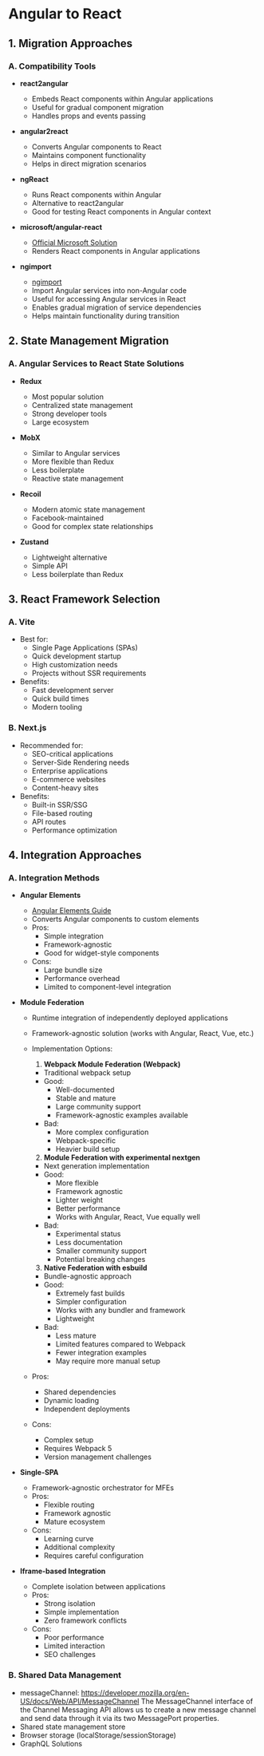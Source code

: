 # Angular to React

## 1. Migration Approaches

### A. Compatibility Tools
- **react2angular**
  - Embeds React components within Angular applications
  - Useful for gradual component migration
  - Handles props and events passing

- **angular2react**
  - Converts Angular components to React
  - Maintains component functionality
  - Helps in direct migration scenarios

- **ngReact**
  - Runs React components within Angular
  - Alternative to react2angular
  - Good for testing React components in Angular context

- **microsoft/angular-react**
  - [Official Microsoft Solution](https://github.com/microsoft/angular-react)
  - Renders React components in Angular applications

- **ngimport**
  - [ngimport](https://github.com/bcherny/ngimport)
  - Import Angular services into non-Angular code
  - Useful for accessing Angular services in React
  - Enables gradual migration of service dependencies
  - Helps maintain functionality during transition

## 2. State Management Migration

### A. Angular Services to React State Solutions
- **Redux**
  - Most popular solution
  - Centralized state management
  - Strong developer tools
  - Large ecosystem
  
- **MobX**
  - Similar to Angular services
  - More flexible than Redux
  - Less boilerplate
  - Reactive state management

- **Recoil**
  - Modern atomic state management
  - Facebook-maintained
  - Good for complex state relationships
  
- **Zustand**
  - Lightweight alternative
  - Simple API
  - Less boilerplate than Redux

## 3. React Framework Selection

### A. Vite
- Best for:
  - Single Page Applications (SPAs)
  - Quick development startup
  - High customization needs
  - Projects without SSR requirements
- Benefits:
  - Fast development server
  - Quick build times
  - Modern tooling

### B. Next.js
- Recommended for:
  - SEO-critical applications
  - Server-Side Rendering needs
  - Enterprise applications
  - E-commerce websites
  - Content-heavy sites
- Benefits:
  - Built-in SSR/SSG
  - File-based routing
  - API routes
  - Performance optimization

## 4. Integration Approaches

### A. Integration Methods
- **Angular Elements**
    - [Angular Elements Guide](https://angular.dev/guide/elements)
    - Converts Angular components to custom elements
    - Pros:
      - Simple integration
      - Framework-agnostic
      - Good for widget-style components
    - Cons:
      - Large bundle size
      - Performance overhead
      - Limited to component-level integration

- **Module Federation**
    - Runtime integration of independently deployed applications
    - Framework-agnostic solution (works with Angular, React, Vue, etc.)
    - Implementation Options:
      1. **Webpack Module Federation (Webpack)**
        - Traditional webpack setup
        - Good:
          - Well-documented
          - Stable and mature
          - Large community support
          - Framework-agnostic examples available
        - Bad:
          - More complex configuration
          - Webpack-specific
          - Heavier build setup

      2. **Module Federation with experimental nextgen**
        - Next generation implementation
        - Good:
          - More flexible
          - Framework agnostic
          - Lighter weight
          - Better performance
          - Works with Angular, React, Vue equally well
        - Bad:
          - Experimental status
          - Less documentation
          - Smaller community support
          - Potential breaking changes

      3. **Native Federation with esbuild**
        - Bundle-agnostic approach
        - Good:
          - Extremely fast builds
          - Simpler configuration
          - Works with any bundler and framework
          - Lightweight
        - Bad:
          - Less mature
          - Limited features compared to Webpack
          - Fewer integration examples
          - May require more manual setup
    - Pros:
      - Shared dependencies
      - Dynamic loading
      - Independent deployments
    - Cons:
      - Complex setup
      - Requires Webpack 5
      - Version management challenges

- **Single-SPA**
    - Framework-agnostic orchestrator for MFEs
    - Pros:
      - Flexible routing
      - Framework agnostic
      - Mature ecosystem
    - Cons:
      - Learning curve
      - Additional complexity
      - Requires careful configuration

- **Iframe-based Integration**
    - Complete isolation between applications
    - Pros:
      - Strong isolation
      - Simple implementation
      - Zero framework conflicts
    - Cons:
      - Poor performance
      - Limited interaction
      - SEO challenges

### B. Shared Data Management
  - messageChannel:
    https://developer.mozilla.org/en-US/docs/Web/API/MessageChannel
    The MessageChannel interface of the Channel Messaging API allows us to create a new message channel and send data through it via its two MessagePort properties.
  - Shared state management store
  - Browser storage (localStorage/sessionStorage)
  - GraphQL Solutions
